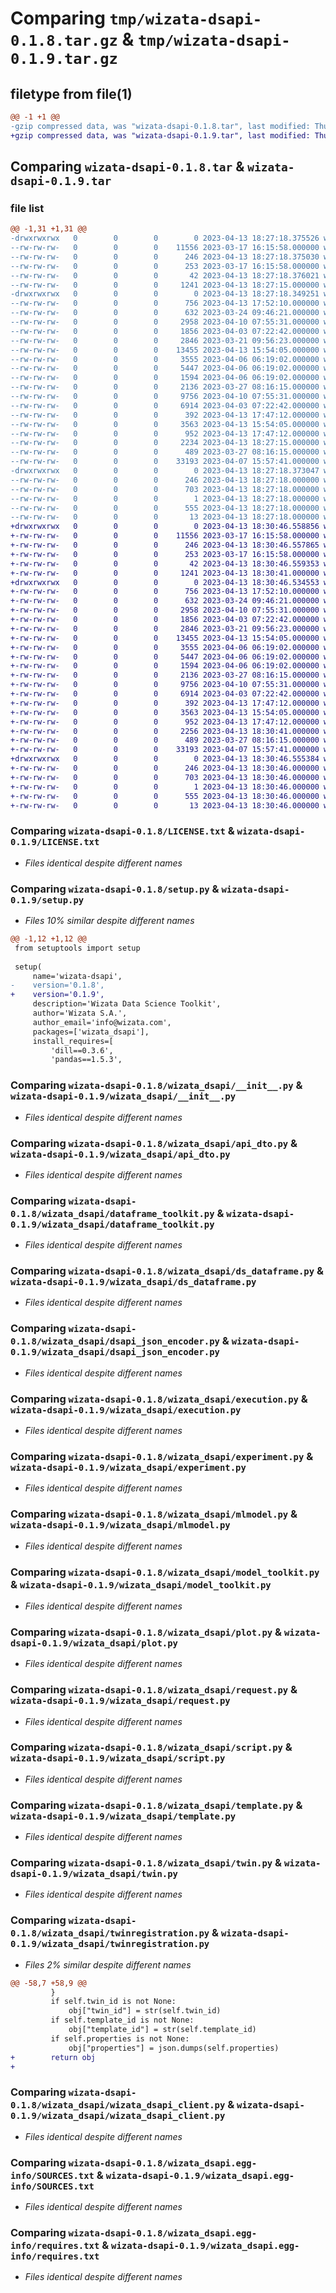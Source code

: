 # Comparing `tmp/wizata-dsapi-0.1.8.tar.gz` & `tmp/wizata-dsapi-0.1.9.tar.gz`

## filetype from file(1)

```diff
@@ -1 +1 @@
-gzip compressed data, was "wizata-dsapi-0.1.8.tar", last modified: Thu Apr 13 18:27:18 2023, max compression
+gzip compressed data, was "wizata-dsapi-0.1.9.tar", last modified: Thu Apr 13 18:30:46 2023, max compression
```

## Comparing `wizata-dsapi-0.1.8.tar` & `wizata-dsapi-0.1.9.tar`

### file list

```diff
@@ -1,31 +1,31 @@
-drwxrwxrwx   0        0        0        0 2023-04-13 18:27:18.375526 wizata-dsapi-0.1.8/
--rw-rw-rw-   0        0        0    11556 2023-03-17 16:15:58.000000 wizata-dsapi-0.1.8/LICENSE.txt
--rw-rw-rw-   0        0        0      246 2023-04-13 18:27:18.375030 wizata-dsapi-0.1.8/PKG-INFO
--rw-rw-rw-   0        0        0      253 2023-03-17 16:15:58.000000 wizata-dsapi-0.1.8/README.rst
--rw-rw-rw-   0        0        0       42 2023-04-13 18:27:18.376021 wizata-dsapi-0.1.8/setup.cfg
--rw-rw-rw-   0        0        0     1241 2023-04-13 18:27:15.000000 wizata-dsapi-0.1.8/setup.py
-drwxrwxrwx   0        0        0        0 2023-04-13 18:27:18.349251 wizata-dsapi-0.1.8/wizata_dsapi/
--rw-rw-rw-   0        0        0      756 2023-04-13 17:52:10.000000 wizata-dsapi-0.1.8/wizata_dsapi/__init__.py
--rw-rw-rw-   0        0        0      632 2023-03-24 09:46:21.000000 wizata-dsapi-0.1.8/wizata_dsapi/api_dto.py
--rw-rw-rw-   0        0        0     2958 2023-04-10 07:55:31.000000 wizata-dsapi-0.1.8/wizata_dsapi/dataframe_toolkit.py
--rw-rw-rw-   0        0        0     1856 2023-04-03 07:22:42.000000 wizata-dsapi-0.1.8/wizata_dsapi/ds_dataframe.py
--rw-rw-rw-   0        0        0     2846 2023-03-21 09:56:23.000000 wizata-dsapi-0.1.8/wizata_dsapi/dsapi_json_encoder.py
--rw-rw-rw-   0        0        0    13455 2023-04-13 15:54:05.000000 wizata-dsapi-0.1.8/wizata_dsapi/execution.py
--rw-rw-rw-   0        0        0     3555 2023-04-06 06:19:02.000000 wizata-dsapi-0.1.8/wizata_dsapi/experiment.py
--rw-rw-rw-   0        0        0     5447 2023-04-06 06:19:02.000000 wizata-dsapi-0.1.8/wizata_dsapi/mlmodel.py
--rw-rw-rw-   0        0        0     1594 2023-04-06 06:19:02.000000 wizata-dsapi-0.1.8/wizata_dsapi/model_toolkit.py
--rw-rw-rw-   0        0        0     2136 2023-03-27 08:16:15.000000 wizata-dsapi-0.1.8/wizata_dsapi/plot.py
--rw-rw-rw-   0        0        0     9756 2023-04-10 07:55:31.000000 wizata-dsapi-0.1.8/wizata_dsapi/request.py
--rw-rw-rw-   0        0        0     6914 2023-04-03 07:22:42.000000 wizata-dsapi-0.1.8/wizata_dsapi/script.py
--rw-rw-rw-   0        0        0      392 2023-04-13 17:47:12.000000 wizata-dsapi-0.1.8/wizata_dsapi/sql_dto.py
--rw-rw-rw-   0        0        0     3563 2023-04-13 15:54:05.000000 wizata-dsapi-0.1.8/wizata_dsapi/template.py
--rw-rw-rw-   0        0        0      952 2023-04-13 17:47:12.000000 wizata-dsapi-0.1.8/wizata_dsapi/twin.py
--rw-rw-rw-   0        0        0     2234 2023-04-13 18:27:15.000000 wizata-dsapi-0.1.8/wizata_dsapi/twinregistration.py
--rw-rw-rw-   0        0        0      489 2023-03-27 08:16:15.000000 wizata-dsapi-0.1.8/wizata_dsapi/wizard_function.py
--rw-rw-rw-   0        0        0    33193 2023-04-07 15:57:41.000000 wizata-dsapi-0.1.8/wizata_dsapi/wizata_dsapi_client.py
-drwxrwxrwx   0        0        0        0 2023-04-13 18:27:18.373047 wizata-dsapi-0.1.8/wizata_dsapi.egg-info/
--rw-rw-rw-   0        0        0      246 2023-04-13 18:27:18.000000 wizata-dsapi-0.1.8/wizata_dsapi.egg-info/PKG-INFO
--rw-rw-rw-   0        0        0      703 2023-04-13 18:27:18.000000 wizata-dsapi-0.1.8/wizata_dsapi.egg-info/SOURCES.txt
--rw-rw-rw-   0        0        0        1 2023-04-13 18:27:18.000000 wizata-dsapi-0.1.8/wizata_dsapi.egg-info/dependency_links.txt
--rw-rw-rw-   0        0        0      555 2023-04-13 18:27:18.000000 wizata-dsapi-0.1.8/wizata_dsapi.egg-info/requires.txt
--rw-rw-rw-   0        0        0       13 2023-04-13 18:27:18.000000 wizata-dsapi-0.1.8/wizata_dsapi.egg-info/top_level.txt
+drwxrwxrwx   0        0        0        0 2023-04-13 18:30:46.558856 wizata-dsapi-0.1.9/
+-rw-rw-rw-   0        0        0    11556 2023-03-17 16:15:58.000000 wizata-dsapi-0.1.9/LICENSE.txt
+-rw-rw-rw-   0        0        0      246 2023-04-13 18:30:46.557865 wizata-dsapi-0.1.9/PKG-INFO
+-rw-rw-rw-   0        0        0      253 2023-03-17 16:15:58.000000 wizata-dsapi-0.1.9/README.rst
+-rw-rw-rw-   0        0        0       42 2023-04-13 18:30:46.559353 wizata-dsapi-0.1.9/setup.cfg
+-rw-rw-rw-   0        0        0     1241 2023-04-13 18:30:41.000000 wizata-dsapi-0.1.9/setup.py
+drwxrwxrwx   0        0        0        0 2023-04-13 18:30:46.534553 wizata-dsapi-0.1.9/wizata_dsapi/
+-rw-rw-rw-   0        0        0      756 2023-04-13 17:52:10.000000 wizata-dsapi-0.1.9/wizata_dsapi/__init__.py
+-rw-rw-rw-   0        0        0      632 2023-03-24 09:46:21.000000 wizata-dsapi-0.1.9/wizata_dsapi/api_dto.py
+-rw-rw-rw-   0        0        0     2958 2023-04-10 07:55:31.000000 wizata-dsapi-0.1.9/wizata_dsapi/dataframe_toolkit.py
+-rw-rw-rw-   0        0        0     1856 2023-04-03 07:22:42.000000 wizata-dsapi-0.1.9/wizata_dsapi/ds_dataframe.py
+-rw-rw-rw-   0        0        0     2846 2023-03-21 09:56:23.000000 wizata-dsapi-0.1.9/wizata_dsapi/dsapi_json_encoder.py
+-rw-rw-rw-   0        0        0    13455 2023-04-13 15:54:05.000000 wizata-dsapi-0.1.9/wizata_dsapi/execution.py
+-rw-rw-rw-   0        0        0     3555 2023-04-06 06:19:02.000000 wizata-dsapi-0.1.9/wizata_dsapi/experiment.py
+-rw-rw-rw-   0        0        0     5447 2023-04-06 06:19:02.000000 wizata-dsapi-0.1.9/wizata_dsapi/mlmodel.py
+-rw-rw-rw-   0        0        0     1594 2023-04-06 06:19:02.000000 wizata-dsapi-0.1.9/wizata_dsapi/model_toolkit.py
+-rw-rw-rw-   0        0        0     2136 2023-03-27 08:16:15.000000 wizata-dsapi-0.1.9/wizata_dsapi/plot.py
+-rw-rw-rw-   0        0        0     9756 2023-04-10 07:55:31.000000 wizata-dsapi-0.1.9/wizata_dsapi/request.py
+-rw-rw-rw-   0        0        0     6914 2023-04-03 07:22:42.000000 wizata-dsapi-0.1.9/wizata_dsapi/script.py
+-rw-rw-rw-   0        0        0      392 2023-04-13 17:47:12.000000 wizata-dsapi-0.1.9/wizata_dsapi/sql_dto.py
+-rw-rw-rw-   0        0        0     3563 2023-04-13 15:54:05.000000 wizata-dsapi-0.1.9/wizata_dsapi/template.py
+-rw-rw-rw-   0        0        0      952 2023-04-13 17:47:12.000000 wizata-dsapi-0.1.9/wizata_dsapi/twin.py
+-rw-rw-rw-   0        0        0     2256 2023-04-13 18:30:41.000000 wizata-dsapi-0.1.9/wizata_dsapi/twinregistration.py
+-rw-rw-rw-   0        0        0      489 2023-03-27 08:16:15.000000 wizata-dsapi-0.1.9/wizata_dsapi/wizard_function.py
+-rw-rw-rw-   0        0        0    33193 2023-04-07 15:57:41.000000 wizata-dsapi-0.1.9/wizata_dsapi/wizata_dsapi_client.py
+drwxrwxrwx   0        0        0        0 2023-04-13 18:30:46.555384 wizata-dsapi-0.1.9/wizata_dsapi.egg-info/
+-rw-rw-rw-   0        0        0      246 2023-04-13 18:30:46.000000 wizata-dsapi-0.1.9/wizata_dsapi.egg-info/PKG-INFO
+-rw-rw-rw-   0        0        0      703 2023-04-13 18:30:46.000000 wizata-dsapi-0.1.9/wizata_dsapi.egg-info/SOURCES.txt
+-rw-rw-rw-   0        0        0        1 2023-04-13 18:30:46.000000 wizata-dsapi-0.1.9/wizata_dsapi.egg-info/dependency_links.txt
+-rw-rw-rw-   0        0        0      555 2023-04-13 18:30:46.000000 wizata-dsapi-0.1.9/wizata_dsapi.egg-info/requires.txt
+-rw-rw-rw-   0        0        0       13 2023-04-13 18:30:46.000000 wizata-dsapi-0.1.9/wizata_dsapi.egg-info/top_level.txt
```

### Comparing `wizata-dsapi-0.1.8/LICENSE.txt` & `wizata-dsapi-0.1.9/LICENSE.txt`

 * *Files identical despite different names*

### Comparing `wizata-dsapi-0.1.8/setup.py` & `wizata-dsapi-0.1.9/setup.py`

 * *Files 10% similar despite different names*

```diff
@@ -1,12 +1,12 @@
 from setuptools import setup
 
 setup(
     name='wizata-dsapi',
-    version='0.1.8',
+    version='0.1.9',
     description='Wizata Data Science Toolkit',
     author='Wizata S.A.',
     author_email='info@wizata.com',
     packages=['wizata_dsapi'],
     install_requires=[
         'dill==0.3.6',
         'pandas==1.5.3',
```

### Comparing `wizata-dsapi-0.1.8/wizata_dsapi/__init__.py` & `wizata-dsapi-0.1.9/wizata_dsapi/__init__.py`

 * *Files identical despite different names*

### Comparing `wizata-dsapi-0.1.8/wizata_dsapi/api_dto.py` & `wizata-dsapi-0.1.9/wizata_dsapi/api_dto.py`

 * *Files identical despite different names*

### Comparing `wizata-dsapi-0.1.8/wizata_dsapi/dataframe_toolkit.py` & `wizata-dsapi-0.1.9/wizata_dsapi/dataframe_toolkit.py`

 * *Files identical despite different names*

### Comparing `wizata-dsapi-0.1.8/wizata_dsapi/ds_dataframe.py` & `wizata-dsapi-0.1.9/wizata_dsapi/ds_dataframe.py`

 * *Files identical despite different names*

### Comparing `wizata-dsapi-0.1.8/wizata_dsapi/dsapi_json_encoder.py` & `wizata-dsapi-0.1.9/wizata_dsapi/dsapi_json_encoder.py`

 * *Files identical despite different names*

### Comparing `wizata-dsapi-0.1.8/wizata_dsapi/execution.py` & `wizata-dsapi-0.1.9/wizata_dsapi/execution.py`

 * *Files identical despite different names*

### Comparing `wizata-dsapi-0.1.8/wizata_dsapi/experiment.py` & `wizata-dsapi-0.1.9/wizata_dsapi/experiment.py`

 * *Files identical despite different names*

### Comparing `wizata-dsapi-0.1.8/wizata_dsapi/mlmodel.py` & `wizata-dsapi-0.1.9/wizata_dsapi/mlmodel.py`

 * *Files identical despite different names*

### Comparing `wizata-dsapi-0.1.8/wizata_dsapi/model_toolkit.py` & `wizata-dsapi-0.1.9/wizata_dsapi/model_toolkit.py`

 * *Files identical despite different names*

### Comparing `wizata-dsapi-0.1.8/wizata_dsapi/plot.py` & `wizata-dsapi-0.1.9/wizata_dsapi/plot.py`

 * *Files identical despite different names*

### Comparing `wizata-dsapi-0.1.8/wizata_dsapi/request.py` & `wizata-dsapi-0.1.9/wizata_dsapi/request.py`

 * *Files identical despite different names*

### Comparing `wizata-dsapi-0.1.8/wizata_dsapi/script.py` & `wizata-dsapi-0.1.9/wizata_dsapi/script.py`

 * *Files identical despite different names*

### Comparing `wizata-dsapi-0.1.8/wizata_dsapi/template.py` & `wizata-dsapi-0.1.9/wizata_dsapi/template.py`

 * *Files identical despite different names*

### Comparing `wizata-dsapi-0.1.8/wizata_dsapi/twin.py` & `wizata-dsapi-0.1.9/wizata_dsapi/twin.py`

 * *Files identical despite different names*

### Comparing `wizata-dsapi-0.1.8/wizata_dsapi/twinregistration.py` & `wizata-dsapi-0.1.9/wizata_dsapi/twinregistration.py`

 * *Files 2% similar despite different names*

```diff
@@ -58,7 +58,9 @@
         }
         if self.twin_id is not None:
             obj["twin_id"] = str(self.twin_id)
         if self.template_id is not None:
             obj["template_id"] = str(self.template_id)
         if self.properties is not None:
             obj["properties"] = json.dumps(self.properties)
+        return obj
+
```

### Comparing `wizata-dsapi-0.1.8/wizata_dsapi/wizata_dsapi_client.py` & `wizata-dsapi-0.1.9/wizata_dsapi/wizata_dsapi_client.py`

 * *Files identical despite different names*

### Comparing `wizata-dsapi-0.1.8/wizata_dsapi.egg-info/SOURCES.txt` & `wizata-dsapi-0.1.9/wizata_dsapi.egg-info/SOURCES.txt`

 * *Files identical despite different names*

### Comparing `wizata-dsapi-0.1.8/wizata_dsapi.egg-info/requires.txt` & `wizata-dsapi-0.1.9/wizata_dsapi.egg-info/requires.txt`

 * *Files identical despite different names*

